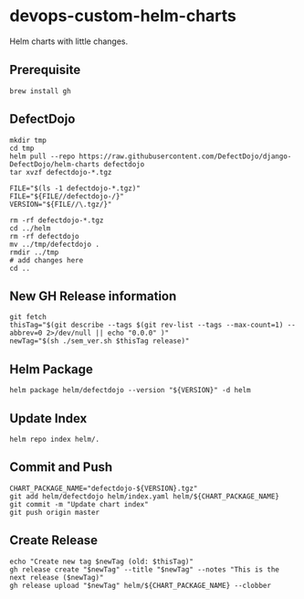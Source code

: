 # devops-custom-helm-charts

Helm charts with little changes.

## Prerequisite

```shell
brew install gh
```

## DefectDojo

```shell
mkdir tmp
cd tmp
helm pull --repo https://raw.githubusercontent.com/DefectDojo/django-DefectDojo/helm-charts defectdojo
tar xvzf defectdojo-*.tgz

FILE="$(ls -1 defectdojo-*.tgz)"
FILE="${FILE//defectdojo-/}"
VERSION="${FILE//\.tgz/}"

rm -rf defectdojo-*.tgz
cd ../helm
rm -rf defectdojo
mv ../tmp/defectdojo .
rmdir ../tmp 
# add changes here
cd ..
```

## New GH Release information

```shell
git fetch
thisTag="$(git describe --tags $(git rev-list --tags --max-count=1) --abbrev=0 2>/dev/null || echo "0.0.0" )"
newTag="$(sh ./sem_ver.sh $thisTag release)"
```

## Helm Package

```shell
helm package helm/defectdojo --version "${VERSION}" -d helm
```

## Update Index

```shell
helm repo index helm/.
```

## Commit and Push

```shell
CHART_PACKAGE_NAME="defectdojo-${VERSION}.tgz"
git add helm/defectdojo helm/index.yaml helm/${CHART_PACKAGE_NAME}
git commit -m "Update chart index"
git push origin master
```

## Create Release

```shell
echo "Create new tag $newTag (old: $thisTag)"
gh release create "$newTag" --title "$newTag" --notes "This is the next release ($newTag)"
gh release upload "$newTag" helm/${CHART_PACKAGE_NAME} --clobber
```
